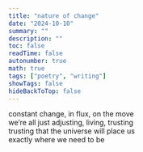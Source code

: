 ```yaml
---
title: "nature of change"
date: "2024-10-10"
summary: ""
description: ""
toc: false
readTime: false
autonumber: true
math: true
tags: ["poetry", "writing"]
showTags: false
hideBackToTop: false
---
```


constant change, in flux, on the move  
we’re all just adjusting, living, trusting  
trusting that the universe will place us  
exactly where we need to be 